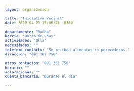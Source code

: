 ```yaml
---
layout: organizacion

title: "Iniciativa Vecinal"
date: 2020-04-29 15:06:43 -0300

departamento: "Rocha"
barrio: "Barra de Chuy"
actividades: "Olla"
necesidades: ""
telefono_contacto: "Se reciben alimentos no perecederos."
direccion: "091 362 750"

otros_contactos: "091 362 750"
horario: ""
aclaraciones: ""
cuenta_bancaria: "Durante el día"

---
```

